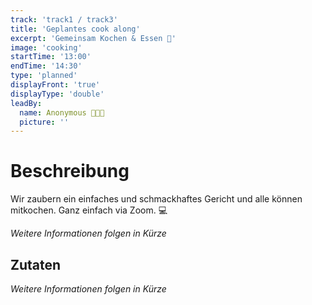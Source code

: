 ```yaml
---
track: 'track1 / track3'
title: 'Geplantes cook along'
excerpt: 'Gemeinsam Kochen & Essen 🥘'
image: 'cooking'
startTime: '13:00'
endTime: '14:30'
type: 'planned'
displayFront: 'true'
displayType: 'double'
leadBy:
  name: Anonymous 👨🏻‍🍳
  picture: ''
---
```


# Beschreibung

Wir zaubern ein einfaches und schmackhaftes Gericht und alle können mitkochen. Ganz einfach via Zoom. 💻

*Weitere Informationen folgen in Kürze*

## Zutaten
*Weitere Informationen folgen in Kürze*